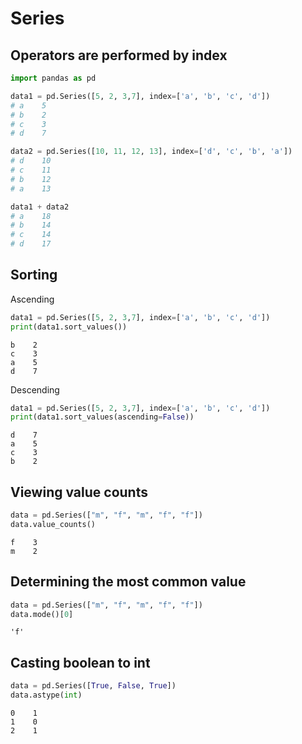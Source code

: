 # Series

## Operators are performed by index

```python
import pandas as pd

data1 = pd.Series([5, 2, 3,7], index=['a', 'b', 'c', 'd'])
# a    5
# b    2
# c    3
# d    7

data2 = pd.Series([10, 11, 12, 13], index=['d', 'c', 'b', 'a'])
# d    10
# c    11
# b    12
# a    13

data1 + data2
# a    18
# b    14
# c    14
# d    17
```

## Sorting

Ascending

```python
data1 = pd.Series([5, 2, 3,7], index=['a', 'b', 'c', 'd'])
print(data1.sort_values())
```
```
b    2
c    3
a    5
d    7
```

Descending

```python
data1 = pd.Series([5, 2, 3,7], index=['a', 'b', 'c', 'd'])
print(data1.sort_values(ascending=False))
```

```
d    7
a    5
c    3
b    2
```

## Viewing value counts

```python
data = pd.Series(["m", "f", "m", "f", "f"])
data.value_counts()
```

```
f    3
m    2
```

## Determining the most common value

```python
data = pd.Series(["m", "f", "m", "f", "f"])
data.mode()[0]
```

```
'f'
```

## Casting boolean to int

```python
data = pd.Series([True, False, True])
data.astype(int)
```

```
0    1
1    0
2    1
```
